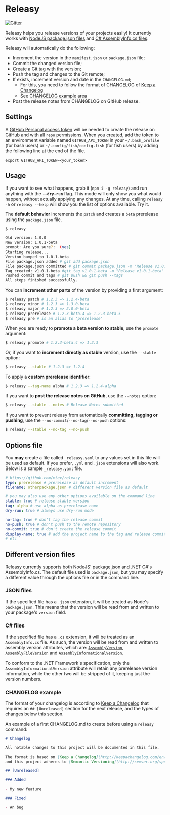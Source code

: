 # Releasy

[![Gitter](https://badges.gitter.im/Join%20Chat.svg)](https://gitter.im/vtex/releasy?utm_source=badge&utm_medium=badge&utm_campaign=pr-badge&utm_content=badge)

Releasy helps you release versions of your projects easily! It currently works with [NodeJS package.json files](#json-files) and [C# AssemblyInfo.cs files](#c-files).

Releasy will automatically do the following:

- Increment the version in the `manifest.json` or `package.json` file;
- Commit the changed version file;
- Create a Git tag with the version;
- Push the tag and changes to the Git remote;
- If exists, increment version and date in the `CHANGELOG.md`;
  - For this, you need to follow the format of CHANGELOG of [Keep a Changelog](http://keepachangelog.com/en/1.0.0/)
  - See [CHANGELOG example area](#changelog-example)
- Post the release notes from CHANGELOG on GitHub release.

## Settings

A [GitHub Personal access token](https://help.github.com/articles/creating-an-access-token-for-command-line-use/) will be needed to create the release on GitHub and with all `repo` permissions. When you created, add the token to an environment variable named `GITHUB_API_TOKEN` in your `~/.bash_profile` (for bash users) or `~/.config/fish/config.fish` (for fish users) by adding the following line at the end of the file.

```
export GITHUB_API_TOKEN=<your_token>
```

## Usage

If you want to see what happens, grab it (`npm i -g releasy`) and run anything with the **`--dry-run`** flag. This mode will only show you what would happen, without actually applying any changes. At any time, calling `releasy -h` or `releasy --help` will show you the list of options available. Try it.

The **default behavior** increments the `patch` and creates a `beta` prerelease using the `package.json` file.

```sh
$ releasy

Old version: 1.0.0
New version: 1.0.1-beta
prompt: Are you sure?:  (yes)
Starting release...
Version bumped to 1.0.1-beta
File package.json added # git add package.json
File package.json committed # git commit package.json -m "Release v1.0.1-beta"
Tag created: v1.0.1-beta #git tag v1.0.1-beta -m "Release v1.0.1-beta"
Pushed commit and tags # git push && git push --tags
All steps finished successfully.
```

You can **increment other parts** of the version by providing a first argument:

```sh
$ releasy patch # 1.2.3 => 1.2.4-beta
$ releasy minor # 1.2.3 => 1.3.0-beta
$ releasy major # 1.2.3 => 2.0.0-beta
$ releasy prerelease # 1.2.3-beta.4 => 1.2.3-beta.5
$ releasy pre # is an alias to 'prerelease'
```

When you are ready to **promote a beta version to stable**, use the `promote` argument:

```sh
$ releasy promote # 1.2.3-beta.4 => 1.2.3
```

Or, if you want to **increment directly as stable** version, use the `--stable` option:

```sh
$ releasy --stable # 1.2.3 => 1.2.4
```

To apply a **custom prerelease identifier**:

```sh
$ releasy --tag-name alpha # 1.2.3 => 1.2.4-alpha
```

If you want to **post the release notes on GitHub**, use the `--notes` option:

```sh
$ releasy --stable --notes # Release Notes submitted
```

If you want to prevent releasy from automatically **committing, tagging or pushing**, use the `--no-commit`/`--no-tag`/`--no-push` options:

```sh
$ releasy --stable --no-tag --no-push
```

## Options file

You **may** create a file called `_releasy.yaml` to any values set in this file will be used as default. If you prefer, `.yml` and `.json` extensions will also work. Below is a sample `_releasy.yaml` file.

```yaml
# https://github.com/vtex/releasy
type: prerelease # prerelease as default increment
filename: otherpackage.json # different version file as default

# you may also use any other options available on the command line
stable: true # release stable version
tag: alpha # use alpha as prerelease name
dry-run: true # always use dry-run mode

no-tag: true # don't tag the release commit
no-push: true # don't push to the remote repository
no-commit: true # don't create the release commit
display-name: true # add the project name to the tag and release commit
# etc
```

## Different version files

Releasy currently supports both NodeJS' package.json and .NET C#'s AssemblyInfo.cs. The default file used is `package.json`, but you may specify a different value through the options file or in the command line.

### JSON files

If the specified file has a `.json` extension, it will be treated as Node's `package.json`. This means that the version will be read from and written to your package's `version` field.

### C# files

If the specified file has a `.cs` extension, it will be treated as an `AssemblyInfo.cs` file. As such, the version will be read from and written to assembly version attributes, which are: [`AssemblyVersion`](<http://msdn.microsoft.com/en-us/library/system.reflection.assemblyversionattribute(v=vs.110).aspx>), [`AssemblyFileVersion`](<http://msdn.microsoft.com/en-us/library/system.reflection.assemblyfileversionattribute(v=vs.110).aspx>) and [`AssemblyInformationalVersion`](<http://msdn.microsoft.com/en-us/library/system.reflection.assemblyinformationalversionattribute(v=vs.110).aspx>).

To conform to the .NET Framework's specification, only the `AssemblyInformationalVersion` attribute will retain any prerelease version information, while the other two will be stripped of it, keeping just the version numbers.

### CHANGELOG example

The format of your changelog is according to [Keep a Changelog](http://keepachangelog.com/en/1.0.0/) that requires an `## [Unreleased]` section for the next release, and the types of changes below this section.

An example of a first CHANGELOG.md to create before using a `releasy` command:

```markdown
# Changelog

All notable changes to this project will be documented in this file.

The format is based on [Keep a Changelog](http://keepachangelog.com/en/1.0.0/)
and this project adheres to [Semantic Versioning](http://semver.org/spec/v2.0.0.html).

## [Unreleased]

### Added

- My new feature

### Fixed

- An bug
```
